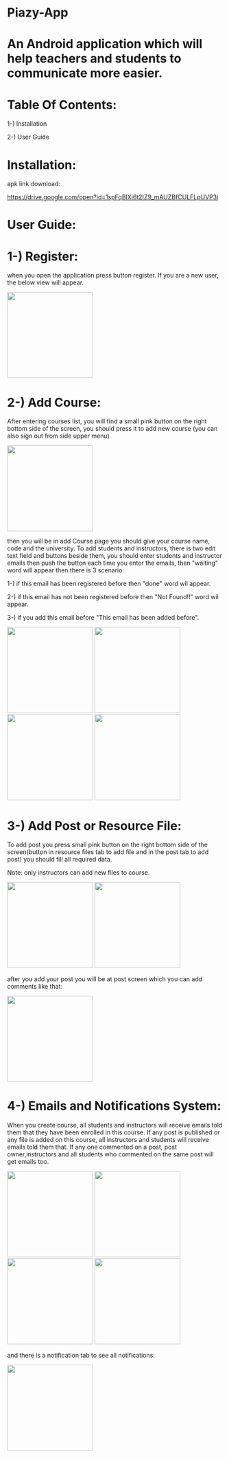 # Piazy-App
# An Android application which will help teachers and students to communicate more easier.
# Table Of Contents:

1-) Installation

2-) User Guide

# Installation:
apk link download:

https://drive.google.com/open?id=1spFqBIXi6t2IZ9_mAUZBfCULFLpUVP3i

# User Guide:
# 1-)  Register:
when you open the application press button register. If you are a new user, the below view will appear.

<img src="Images/Register.jpeg" width = "200">

# 2-) Add Course:
After entering courses list, you will find a small pink button on the right bottom side of the screen, you should press it to add new course (you can also sign out from side upper menu)

<img src="Images/courselistandsignout.jpeg" width = "200"> 


then you will be in add Course page you should give your course name, code and the university.
To add students and instructors, there is two edit text field and buttons beside them, you should enter students and instructor emails then push the button each time you enter the emails, then "waiting" word will appear then there is 3 scenario:

1-) if this email has been registered before then "done" word wil appear.

2-) if this  email has not been registered before then "Not Found!!" word wil appear.

3-) if you add this email before "This email has been added before".


 <img src="Images/waitaddstudent.jpeg" width = "200"> <img src="Images/addstudent.jpeg" width = "200"> <img src="Images/notfoundstudent.jpeg" width = "200"> <img src="Images/hasbeenadded.jpeg" width = "200"> 
 
 # 3-) Add Post or Resource File:
 To add post you press small pink button on the right bottom side of the screen(button in resource files tab to add file and in the post tab to add post) you should fill all required data.
 
 Note: only instructors can add new files to course.
 

 <img src="Images/addpost.jpeg" width = "200"> <img src="Images/addfile.jpeg" width = "200">
 
 after you add your post you will be at post screen which you can add comments like that:
 
  <img src="Images/studentpost.jpeg" width = "200">
  
  # 4-) Emails and Notifications System:
  
  When you create course, all students and instructors will receive emails told them that they have been enrolled in this course. If any post is published or any file is added on this course, all instructors and students will receive emails told them that.
  If any one commented on a post, post owner,instructors and all  students who commented on the same post will get emails too.
  
<img src="Images/addfileemail.jpeg" width = "200">  <img src="Images/addcourseemail.jpeg" width = "200">  <img src="Images/instructoremailcomment.jpeg" width = "200">   <img src="Images/emailcomment.jpeg" width = "200"> 


and there is a notification tab to see all notifications:

<img src="Images/Notificationlist.jpeg" width = "200">









